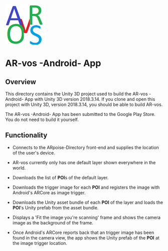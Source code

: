 ![ARpoise Logo](/images/arvos_logo_rgb-weiss128.png)
# AR-vos -Android- App

## Overview
This directory contains the Unity 3D project used to build the AR-vos -Android- App with Unity 3D version 2018.3.14.
If you clone and open this project with Unity 3D, version 2018.3.14, you should be able to build AR-vos.

The AR-vos -Android- App has been submitted to the Google Play Store. You do not need to build it yourself.

## Functionality
- Connects to the ARpoise-Directory front-end and supplies the location of the user's device.

- AR-vos currently only has one default layer shown everywhere in the world.

- Downloads the list of **POI**s of the default layer.

- Downloads the trigger image for each **POI** and registers the image with Android's ARCore as image trigger.

- Downloads the Unity asset bundle of each **POI** of the layer and loads the **POI**'s Unity prefab from the asset bundle.

- Displays a 'Fit the image you're scanning' frame and shows the camera image as the background of the frame.

- Once Android's ARCore reports back that an trigger image has been found in the camera view, the app shows the Unity prefab of the **POI** at the image trigger location.
